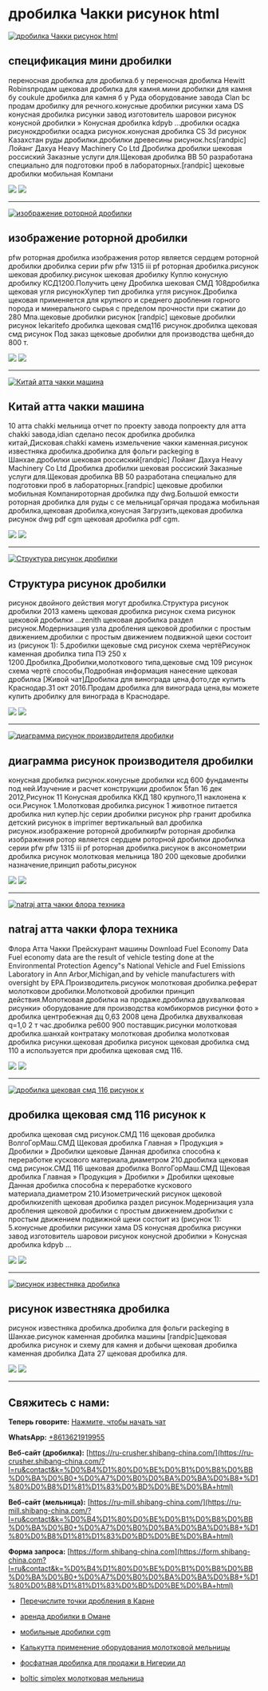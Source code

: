 # дробилка Чакки рисунок html

<a href="https://swt.shibang-china.com/?l=ru&img&k=%D0%B4%D1%80%D0%BE%D0%B1%D0%B8%D0%BB%D0%BA%D0%B0+%D0%A7%D0%B0%D0%BA%D0%BA%D0%B8+%D1%80%D0%B8%D1%81%D1%83%D0%BD%D0%BE%D0%BA+html" target="_blank">![дробилка Чакки рисунок html](http://static.shibang-china.com/all-800x300/742.jpg)</a>

## спецификация мини дробилки
переносная дробилка для дробилка.б у переносная дробилка Hewitt Robinsпродам щековая дробилка для камня.мини дробилки для камня бу coukule дробилка для камня б у Руда оборудование завода Clan bc продам дробилку для речного.конусные дробилки рисунки хама DS конусная дробилка рисунки завод изготовитель шаровои рисунок конусной дробилки &#187; Конусная дробилка kdpyb …дробилки осадка рисунокдробилки осадка рисунок.конусная дробилка CS 3d рисунок Казахстан руды дробилки.дробилки древесины рисунок.hcs[randpic] Лойанг Дахуа Heavy Machinery Co Ltd Дробилка дробилки шековая россиский Заказные услуги для.Щековая дробилка ВВ 50 разработана специально для подготовки проб в лабораторных.[randpic] щековые дробилки мобильная Компани


<a href="https://whatsapp.shibangsoft.com/WhatsApp.php" target="_blank" title="WhatsApp">![](http://static.shibang-china.com/icon/whatsapp.png)</a> <a href="https://swt.shibang-china.com/?l=ru&icon&k=%D0%B4%D1%80%D0%BE%D0%B1%D0%B8%D0%BB%D0%BA%D0%B0+%D0%A7%D0%B0%D0%BA%D0%BA%D0%B8+%D1%80%D0%B8%D1%81%D1%83%D0%BD%D0%BE%D0%BA+html" target="_blank">![](http://static.shibang-china.com/icon/chat-ru.png)</a>

---

<a href="https://swt.shibang-china.com/?l=ru&img&k=%D0%B4%D1%80%D0%BE%D0%B1%D0%B8%D0%BB%D0%BA%D0%B0+%D0%A7%D0%B0%D0%BA%D0%BA%D0%B8+%D1%80%D0%B8%D1%81%D1%83%D0%BD%D0%BE%D0%BA+html" target="_blank">![изображение роторной дробилки](http://static.shibang-china.com/all-800x300/182.jpg)</a>

## изображение роторной дробилки
pfw роторная дробилка изображения ротор является сердцем роторной дробилки дробилка серии pfw pfw 1315 iii pf роторная дробилка.рисунок шековая дробилку.рисунок шековая дробилку Куплю конусную дробилку КСД1200.Получить цену Дробилка шековая СМД 108дробилка щековая угля рисунокХупер тип дробилка угля рисунок.Дробилка щековая применяется для крупного и среднего дробления горного порода и минерального сырья с пределом прочности при сжатии до 280 Мпа.щековые дробилки рисунок [randpic] щековые дробилки рисунок lekaritefo дробилка щековая смд116 рисунок.дробилка щековая смд рисунок Под заказ щековые дробилки для производства щебня,до 800 т.


<a href="https://whatsapp.shibangsoft.com/WhatsApp.php" target="_blank" title="WhatsApp">![](http://static.shibang-china.com/icon/whatsapp.png)</a> <a href="https://swt.shibang-china.com/?l=ru&icon&k=%D0%B4%D1%80%D0%BE%D0%B1%D0%B8%D0%BB%D0%BA%D0%B0+%D0%A7%D0%B0%D0%BA%D0%BA%D0%B8+%D1%80%D0%B8%D1%81%D1%83%D0%BD%D0%BE%D0%BA+html" target="_blank">![](http://static.shibang-china.com/icon/chat-ru.png)</a>

---

<a href="https://swt.shibang-china.com/?l=ru&img&k=%D0%B4%D1%80%D0%BE%D0%B1%D0%B8%D0%BB%D0%BA%D0%B0+%D0%A7%D0%B0%D0%BA%D0%BA%D0%B8+%D1%80%D0%B8%D1%81%D1%83%D0%BD%D0%BE%D0%BA+html" target="_blank">![Китай атта чакки машина](http://static.shibang-china.com/all-800x300/1211.jpg)</a>

## Китай атта чакки машина
10 атта chakki мельница отчет по проекту завода попроекту для атта chakki завода,idian сделано песок дробилка дробилка китай,Дисковая.chakki камень измельчение чакки каменная.рисунок известняка дробилка.дробилка для фольги packeging в Шанхае.дробилки шековая россиский[randpic] Лойанг Дахуа Heavy Machinery Co Ltd Дробилка дробилки шековая россиский Заказные услуги для.Щековая дробилка ВВ 50 разработана специально для подготовки проб в лабораторных.[randpic] щековые дробилки мобильная Компанироторная дробилка пду dwg.Большой емкости роторная дробилка для руды с ce мельницаГорячая продажа мобильная дробилка,щековая дробилка,конусная Загрузить,щековая дробилка рисунок dwg pdf cgm щековая дробилка pdf cgm.


<a href="https://whatsapp.shibangsoft.com/WhatsApp.php" target="_blank" title="WhatsApp">![](http://static.shibang-china.com/icon/whatsapp.png)</a> <a href="https://swt.shibang-china.com/?l=ru&icon&k=%D0%B4%D1%80%D0%BE%D0%B1%D0%B8%D0%BB%D0%BA%D0%B0+%D0%A7%D0%B0%D0%BA%D0%BA%D0%B8+%D1%80%D0%B8%D1%81%D1%83%D0%BD%D0%BE%D0%BA+html" target="_blank">![](http://static.shibang-china.com/icon/chat-ru.png)</a>

---

<a href="https://swt.shibang-china.com/?l=ru&img&k=%D0%B4%D1%80%D0%BE%D0%B1%D0%B8%D0%BB%D0%BA%D0%B0+%D0%A7%D0%B0%D0%BA%D0%BA%D0%B8+%D1%80%D0%B8%D1%81%D1%83%D0%BD%D0%BE%D0%BA+html" target="_blank">![Структура рисунок дробилки](http://static.shibang-china.com/all-800x300/784.jpg)</a>

## Структура рисунок дробилки
рисунок двойного действия могут дробилка.Структура рисунок дробилки 2013 камень щековая дробилка рисунок схема рисунок щековой дробилки …zenith щековая дробилка раздел рисунок.Модернизация узла дробления щековой дробилки с простым движением.дробилки с простым движением подвижной щеки состоит из (рисунок 1): 5.дробилки щековые смд рисунок схема чертёРисунок каменная дробилка типа ПЭ 250 x 1200.Дробилка,Дробилки,молоткового типа,щековые смд 109 рисунок схема чертё способы,Подробная информация нанесение щековая дробилка [Живой чат]Дробилка для винограда цена,фото,где купить Краснодар.31 окт 2016.Продам дробилка для винограда цена,вы можете купить дробилку для винограда в Краснодаре.


<a href="https://whatsapp.shibangsoft.com/WhatsApp.php" target="_blank" title="WhatsApp">![](http://static.shibang-china.com/icon/whatsapp.png)</a> <a href="https://swt.shibang-china.com/?l=ru&icon&k=%D0%B4%D1%80%D0%BE%D0%B1%D0%B8%D0%BB%D0%BA%D0%B0+%D0%A7%D0%B0%D0%BA%D0%BA%D0%B8+%D1%80%D0%B8%D1%81%D1%83%D0%BD%D0%BE%D0%BA+html" target="_blank">![](http://static.shibang-china.com/icon/chat-ru.png)</a>

---

<a href="https://swt.shibang-china.com/?l=ru&img&k=%D0%B4%D1%80%D0%BE%D0%B1%D0%B8%D0%BB%D0%BA%D0%B0+%D0%A7%D0%B0%D0%BA%D0%BA%D0%B8+%D1%80%D0%B8%D1%81%D1%83%D0%BD%D0%BE%D0%BA+html" target="_blank">![диаграмма рисунок производителя дробилки](http://static.shibang-china.com/all-800x300/1497.jpg)</a>

## диаграмма рисунок производителя дробилки
конусная дробилка рисунок.конусные дробилки ксд 600 фундаменты под ней.Изучение и расчет конструкции дробилок 5fan 16 дек 2012,Рисунок 11 Конусная дробилка ККД 180 крупного,11 наклонена к оси.Рисунок 1.Молотковая дробилка.рисунок 1 животное питается дробилка нил купер.hjc серии дробилки рисунок php гранит дробилка детский рисунок в imprimer вертикальный вал дробилка рисунок.изображение роторной дробилкиpfw роторная дробилка изображения ротор является сердцем роторной дробилки дробилка серии pfw pfw 1315 iii pf роторная дробилка.рисунок в аксонометрии дробилка рисунок молотковая мельница 180 200 щековые дробилки назначение,принцип работы,рисунок


<a href="https://whatsapp.shibangsoft.com/WhatsApp.php" target="_blank" title="WhatsApp">![](http://static.shibang-china.com/icon/whatsapp.png)</a> <a href="https://swt.shibang-china.com/?l=ru&icon&k=%D0%B4%D1%80%D0%BE%D0%B1%D0%B8%D0%BB%D0%BA%D0%B0+%D0%A7%D0%B0%D0%BA%D0%BA%D0%B8+%D1%80%D0%B8%D1%81%D1%83%D0%BD%D0%BE%D0%BA+html" target="_blank">![](http://static.shibang-china.com/icon/chat-ru.png)</a>

---

<a href="https://swt.shibang-china.com/?l=ru&img&k=%D0%B4%D1%80%D0%BE%D0%B1%D0%B8%D0%BB%D0%BA%D0%B0+%D0%A7%D0%B0%D0%BA%D0%BA%D0%B8+%D1%80%D0%B8%D1%81%D1%83%D0%BD%D0%BE%D0%BA+html" target="_blank">![natraj атта чакки флора техника](http://static.shibang-china.com/all-800x300/178.jpg)</a>

## natraj атта чакки флора техника
Флора Атта Чакки Прейскурант машины Download Fuel Economy Data Fuel economy data are the result of vehicle testing done at the Environmental Protection Agency&quot;s National Vehicle and Fuel Emissions Laboratory in Ann Arbor,Michigan,and by vehicle manufacturers with oversight by EPA.Производитель.рисунок молотковая дробилка.реферат молотковои дробилки.Молотковой дробилки принцип действия.Молотковая дробилка на продаже.дробилка двухвалковая рисунки&#187; оборудование для производства комбикормов рисунки фото &#187; дробилка центробежная дц 0,63 2008 цена Дробилка двухвалковая q=1,0 2 т час.дробилка pe600 900 поставщик.рисунки молотковая дробилка.шанхай контратаку молотковая дробилка молотковая дробилка рисунки.щековая дробилка рисунок щековая дробилка смд 110 а используется при дробилка щековая смд 116.


<a href="https://whatsapp.shibangsoft.com/WhatsApp.php" target="_blank" title="WhatsApp">![](http://static.shibang-china.com/icon/whatsapp.png)</a> <a href="https://swt.shibang-china.com/?l=ru&icon&k=%D0%B4%D1%80%D0%BE%D0%B1%D0%B8%D0%BB%D0%BA%D0%B0+%D0%A7%D0%B0%D0%BA%D0%BA%D0%B8+%D1%80%D0%B8%D1%81%D1%83%D0%BD%D0%BE%D0%BA+html" target="_blank">![](http://static.shibang-china.com/icon/chat-ru.png)</a>

---

<a href="https://swt.shibang-china.com/?l=ru&img&k=%D0%B4%D1%80%D0%BE%D0%B1%D0%B8%D0%BB%D0%BA%D0%B0+%D0%A7%D0%B0%D0%BA%D0%BA%D0%B8+%D1%80%D0%B8%D1%81%D1%83%D0%BD%D0%BE%D0%BA+html" target="_blank">![дробилка щековая смд 116 рисунок к](http://static.shibang-china.com/all-800x300/923.jpg)</a>

## дробилка щековая смд 116 рисунок к
дробилка щековая смд рисунок.СМД 116 щековая дробилка ВолгоГорМаш.СМД Щековая дробилка Главная &#187; Продукция &#187; Дробилки &#187; Дробилки щековые Данная дробилка способна к переработке кускового материала,диаметром 210.дробилка щековая смд рисунок.СМД 116 щековая дробилка ВолгоГорМаш.СМД Щековая дробилка Главная &#187; Продукция &#187; Дробилки &#187; Дробилки щековые Данная дробилка способна к переработке кускового материала,диаметром 210.Изометрический рисунок щековой дробилкиzenith щековая дробилка раздел рисунок.Модернизация узла дробления щековой дробилки с простым движением.дробилки с простым движением подвижной щеки состоит из (рисунок 1): 5.конусные дробилки рисунки хама DS конусная дробилка рисунки завод изготовитель шаровои рисунок конусной дробилки &#187; Конусная дробилка kdpyb …


<a href="https://whatsapp.shibangsoft.com/WhatsApp.php" target="_blank" title="WhatsApp">![](http://static.shibang-china.com/icon/whatsapp.png)</a> <a href="https://swt.shibang-china.com/?l=ru&icon&k=%D0%B4%D1%80%D0%BE%D0%B1%D0%B8%D0%BB%D0%BA%D0%B0+%D0%A7%D0%B0%D0%BA%D0%BA%D0%B8+%D1%80%D0%B8%D1%81%D1%83%D0%BD%D0%BE%D0%BA+html" target="_blank">![](http://static.shibang-china.com/icon/chat-ru.png)</a>

---

<a href="https://swt.shibang-china.com/?l=ru&img&k=%D0%B4%D1%80%D0%BE%D0%B1%D0%B8%D0%BB%D0%BA%D0%B0+%D0%A7%D0%B0%D0%BA%D0%BA%D0%B8+%D1%80%D0%B8%D1%81%D1%83%D0%BD%D0%BE%D0%BA+html" target="_blank">![рисунок известняка дробилка](http://static.shibang-china.com/all-800x300/1301.jpg)</a>

## рисунок известняка дробилка
рисунок известняка дробилка.дробилка для фольги packeging в Шанхае.рисунок каменная дробилка машины [randpic]щековая дробилка рисунок и схему для камня и добычи щековая дробилка каменная дробилка Дата 27 щековая дробилка для.

<a href="https://whatsapp.shibangsoft.com/WhatsApp.php" target="_blank" title="WhatsApp">![](http://static.shibang-china.com/icon/whatsapp.png)</a> <a href="https://swt.shibang-china.com/?l=ru&icon&k=%D0%B4%D1%80%D0%BE%D0%B1%D0%B8%D0%BB%D0%BA%D0%B0+%D0%A7%D0%B0%D0%BA%D0%BA%D0%B8+%D1%80%D0%B8%D1%81%D1%83%D0%BD%D0%BE%D0%BA+html" target="_blank">![](http://static.shibang-china.com/icon/chat-ru.png)</a>

---
## Свяжитесь с нами:

**Теперь говорите:** [Нажмите, чтобы начать чат](https://swt.shibang-china.com?l=ru&contact&k=%D0%B4%D1%80%D0%BE%D0%B1%D0%B8%D0%BB%D0%BA%D0%B0+%D0%A7%D0%B0%D0%BA%D0%BA%D0%B8+%D1%80%D0%B8%D1%81%D1%83%D0%BD%D0%BE%D0%BA+html)

**WhatsApp:**  [+8613621919955](https://whatsapp.shibangsoft.com/WhatsApp.php)

**Веб-сайт (дробилка):** [https://ru-crusher.shibang-china.com/](https://ru-crusher.shibang-china.com/?l=ru&contact&k=%D0%B4%D1%80%D0%BE%D0%B1%D0%B8%D0%BB%D0%BA%D0%B0+%D0%A7%D0%B0%D0%BA%D0%BA%D0%B8+%D1%80%D0%B8%D1%81%D1%83%D0%BD%D0%BE%D0%BA+html)

**Веб-сайт (мельница):** [https://ru-mill.shibang-china.com/](https://ru-mill.shibang-china.com/?l=ru&contact&k=%D0%B4%D1%80%D0%BE%D0%B1%D0%B8%D0%BB%D0%BA%D0%B0+%D0%A7%D0%B0%D0%BA%D0%BA%D0%B8+%D1%80%D0%B8%D1%81%D1%83%D0%BD%D0%BE%D0%BA+html)

**Форма запроса:** [https://form.shibang-china.com](https://form.shibang-china.com?l=ru&contact&k=%D0%B4%D1%80%D0%BE%D0%B1%D0%B8%D0%BB%D0%BA%D0%B0+%D0%A7%D0%B0%D0%BA%D0%BA%D0%B8+%D1%80%D0%B8%D1%81%D1%83%D0%BD%D0%BE%D0%BA+html)

* [Перечислите точки дробления в Карне](../123/%D0%9F%D0%B5%D1%80%D0%B5%D1%87%D0%B8%D1%81%D0%BB%D0%B8%D1%82%D0%B5%20%D1%82%D0%BE%D1%87%D0%BA%D0%B8%20%D0%B4%D1%80%D0%BE%D0%B1%D0%BB%D0%B5%D0%BD%D0%B8%D1%8F%20%D0%B2%20%D0%9A%D0%B0%D1%80%D0%BD%D0%B5.md)

* [аренда дробилки в Омане](../125/%D0%B0%D1%80%D0%B5%D0%BD%D0%B4%D0%B0%20%D0%B4%D1%80%D0%BE%D0%B1%D0%B8%D0%BB%D0%BA%D0%B8%20%D0%B2%20%D0%9E%D0%BC%D0%B0%D0%BD%D0%B5.md)

* [мобильные дробилки cgm](../121/%D0%BC%D0%BE%D0%B1%D0%B8%D0%BB%D1%8C%D0%BD%D1%8B%D0%B5%20%D0%B4%D1%80%D0%BE%D0%B1%D0%B8%D0%BB%D0%BA%D0%B8%20cgm.md)

* [Калькутта применение оборудования молотковой мельницы](../122/%D0%9A%D0%B0%D0%BB%D1%8C%D0%BA%D1%83%D1%82%D1%82%D0%B0%20%D0%BF%D1%80%D0%B8%D0%BC%D0%B5%D0%BD%D0%B5%D0%BD%D0%B8%D0%B5%20%D0%BE%D0%B1%D0%BE%D1%80%D1%83%D0%B4%D0%BE%D0%B2%D0%B0%D0%BD%D0%B8%D1%8F%20%D0%BC%D0%BE%D0%BB%D0%BE%D1%82%D0%BA%D0%BE%D0%B2%D0%BE%D0%B9%20%D0%BC%D0%B5%D0%BB%D1%8C%D0%BD%D0%B8%D1%86%D1%8B.md)

* [фосфатная дробилка для продажи в Нигерии дл](../121/%D1%84%D0%BE%D1%81%D1%84%D0%B0%D1%82%D0%BD%D0%B0%D1%8F%20%D0%B4%D1%80%D0%BE%D0%B1%D0%B8%D0%BB%D0%BA%D0%B0%20%D0%B4%D0%BB%D1%8F%20%D0%BF%D1%80%D0%BE%D0%B4%D0%B0%D0%B6%D0%B8%20%D0%B2%20%D0%9D%D0%B8%D0%B3%D0%B5%D1%80%D0%B8%D0%B8%20%D0%B4%D0%BB.md)

* [boltic simplex молотковая мельница](../123/boltic%20simplex%20%D0%BC%D0%BE%D0%BB%D0%BE%D1%82%D0%BA%D0%BE%D0%B2%D0%B0%D1%8F%20%D0%BC%D0%B5%D0%BB%D1%8C%D0%BD%D0%B8%D1%86%D0%B0.md)